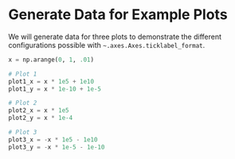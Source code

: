 # Generate Data for Example Plots

We will generate data for three plots to demonstrate the different configurations possible with `~.axes.Axes.ticklabel_format`.

```python
x = np.arange(0, 1, .01)

# Plot 1
plot1_x = x * 1e5 + 1e10
plot1_y = x * 1e-10 + 1e-5

# Plot 2
plot2_x = x * 1e5
plot2_y = x * 1e-4

# Plot 3
plot3_x = -x * 1e5 - 1e10
plot3_y = -x * 1e-5 - 1e-10
```
